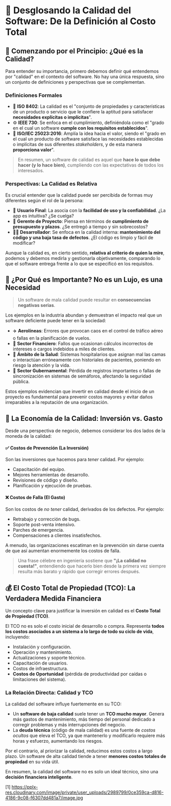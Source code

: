 # 🔬 **Desglosando la Calidad del Software: De la Definición al Costo Total**

## 🎯 **Comenzando por el Principio: ¿Qué es la Calidad?**

Para entender su importancia, primero debemos definir qué entendemos por "calidad" en el contexto del software. No hay una única respuesta, sino un conjunto de definiciones y perspectivas que se complementan.

### **Definiciones Formales**
-   📜 **ISO 8402**: La calidad es el "conjunto de propiedades y características de un producto o servicio que le confiere la aptitud para satisfacer **necesidades explícitas o implícitas**".
-   ⚙️ **IEEE 730**: Se enfoca en el cumplimiento, definiéndola como el "grado en el cual un software **cumple con los requisitos establecidos**".
-   👥 **ISO/IEC 25023:2016**: Amplía la idea hacia el valor, siendo el "grado en el cual un producto de software satisface las necesidades establecidas o implícitas de sus diferentes *stakeholders*, y de esta manera **proporciona valor**".

> En resumen, un software de calidad es aquel que **hace lo que debe hacer (y lo hace bien)**, cumpliendo con las expectativas de todos los interesados.

### **Perspectivas: La Calidad es Relativa**
Es crucial entender que la calidad puede ser percibida de formas muy diferentes según el rol de la persona:

-   📱 **Usuario Final**: La asocia con la **facilidad de uso y la confiabilidad**. ¿La app es intuitiva? ¿Se cuelga?
-   💼 **Gerente de Proyecto**: Piensa en términos de **cumplimiento de presupuesto y plazos**. ¿Se entregó a tiempo y sin sobrecostos?
-   👨‍💻 **Desarrollador**: Se enfoca en la calidad interna: **mantenimiento del código y una baja tasa de defectos**. ¿El código es limpio y fácil de modificar?

Aunque la calidad es, en cierto sentido, **relativa al criterio de quien la mire**, podemos y debemos medirla y gestionarla objetivamente, comparando lo que el software entrega frente a lo que se especificó en los requisitos.

## 🚨 **¿Por Qué es Importante? No es un Lujo, es una Necesidad**

> Un software de mala calidad puede resultar en **consecuencias negativas serias**.

Los ejemplos en la industria abundan y demuestran el impacto real que un software deficiente puede tener en la sociedad:

-   ✈️ **Aerolíneas**: Errores que provocan caos en el control de tráfico aéreo o fallas en la planificación de vuelos.
-   🏦 **Sector Financiero**: Fallos que ocasionan cálculos incorrectos de intereses o cargos indebidos a miles de clientes.
-   🏥 **Ámbito de la Salud**: Sistemas hospitalarios que asignan mal las camas o interactúan erróneamente con historiales de pacientes, poniendo en riesgo la atención y la vida.
-   🚦 **Sector Gubernamental**: Pérdida de registros importantes o fallas de sincronización en sistemas de semáforos, afectando la seguridad pública.

Estos ejemplos evidencian que invertir en calidad desde el inicio de un proyecto es fundamental para prevenir costos mayores y evitar daños irreparables a la reputación de una organización.

## 💸 **La Economía de la Calidad: Inversión vs. Gasto**

Desde una perspectiva de negocio, debemos considerar los dos lados de la moneda de la calidad:

#### ✅ **Costos de Prevención (La Inversión)**
Son las inversiones que hacemos para *tener* calidad. Por ejemplo:
-   Capacitación del equipo.
-   Mejores herramientas de desarrollo.
-   Revisiones de código y diseño.
-   Planificación y ejecución de pruebas.

#### ❌ **Costos de Falla (El Gasto)**
Son los costos de *no tener* calidad, derivados de los defectos. Por ejemplo:
-   Retrabajo y corrección de bugs.
-   Soporte post-venta intensivo.
-   Parches de emergencia.
-   Compensaciones a clientes insatisfechos.

A menudo, las organizaciones escatiman en la prevención sin darse cuenta de que así aumentan enormemente los costos de falla.

> Una frase célebre en ingeniería sostiene que **"¡La calidad no cuesta!"**, entendiendo que hacerlo bien desde la primera vez siempre resulta más barato y rápido que corregir errores después.

## 💰 **El Costo Total de Propiedad (TCO): La Verdadera Medida Financiera**

Un concepto clave para justificar la inversión en calidad es el **Costo Total de Propiedad (TCO)**.

El TCO no es solo el costo inicial de desarrollo o compra. Representa **todos los costos asociados a un sistema a lo largo de todo su ciclo de vida**, incluyendo:
-   Instalación y configuración.
-   Operación y mantenimiento.
-   Actualizaciones y soporte técnico.
-   Capacitación de usuarios.
-   Costos de infraestructura.
-   **Costos de Oportunidad** (pérdida de productividad por caídas o limitaciones del sistema).

### **La Relación Directa: Calidad y TCO**
La calidad del software influye fuertemente en su TCO:

-   Un **software de baja calidad** suele tener un **TCO mucho mayor**. Genera más gastos de mantenimiento, más tiempo del personal dedicado a corregir problemas y más interrupciones del negocio.
-   La **deuda técnica** (código de mala calidad) es una fuente de *costos ocultos* que eleva el TCO, ya que mantenerlo y modificarlo requiere más horas y esfuerzo, aumentando los riesgos.

Por el contrario, al priorizar la calidad, reducimos estos costos a largo plazo. Un software de alta calidad tiende a tener **menores costos totales de propiedad** en su vida útil.

En resumen, la calidad del software no es solo un ideal técnico, sino una **decisión financiera inteligente**.

[1] https://pplx-res.cloudinary.com/image/private/user_uploads/2989799/0ce359ca-d816-4186-9c08-f6307dd481a7/image.jpg